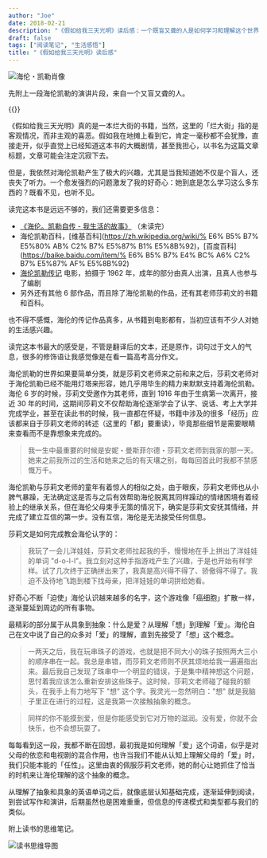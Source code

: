 ```yaml
---
author: "Joe"
date: 2018-02-21
description: "《假如给我三天光明》读后感：一个既盲又聋的人是如何学习和理解这个世界的"
draft: false
tags: ["阅读笔记", "生活感悟"]
title: "《假如给我三天光明》读后感"
---
```


![海伦・凯勒肖像](/images/posts/three-days-to-see-book-review/helen-keller-portrait.webp)

先附上一段海伦凯勒的演讲片段，来自一个又盲又聋的人。

{{<youtube rfr6YO-zLZc>}}

《假如给我三天光明》真的是一本烂大街的书籍，当然，这里的「烂大街」指的是客观情况，而非主观的喜恶。假如我在地摊上看到它，肯定一毫秒都不会犹豫，直接走开，似乎直觉上已经知道这本书的大概剧情，甚至我担心，以书名为这篇文章标题，文章可能会注定沉寂下去。

但是，我依然对海伦凯勒产生了极大的兴趣，尤其是当我知道她不仅是个盲人，还丧失了听力。一个愈发强烈的问题激发了我的好奇心：她到底是怎么学习这么多东西的？既看不见，也听不见。

读完这本书是远远不够的，我们还需要更多信息：

- [《海伦。凯勒自传 - 我生活的故事》](https://book.douban.com/subject/4241108/) （未读完）
- 海伦凯勒百科，[维基百科](https://zh.wikipedia.org/wiki/% E6% B5% B7% E5%80% AB% C2% B7% E5%87% B1% E5%8B%92)，[百度百科](https://baike.baidu.com/item/% E6% B5% B7% E4% BC% A6% C2% B7% E5%87% AF% E5%8B%92)
- [海伦凯勒传记](https://movie.douban.com/subject/1297274/) 电影，拍摄于 1962 年，成年的部分由真人出演，且真人也参与了编剧
- 另外还有其他 6 部作品，而且除了海伦凯勒的作品，还有其老师莎莉文的书籍和百科。

也不得不感慨，海伦的传记作品真多，从书籍到电影都有，当初应该有不少人对她的生活感兴趣。

读完这本书最大的感受是，不管是翻译后的文本，还是原作，词句过于文人的气息，很多的修饰语让我感觉像是在看一篇高考高分作文。

海伦凯勒的世界如果要简单分类，就是莎莉文老师来之前和来之后，莎莉文老师对于海伦凯勒已经不能用灯塔来形容，她几乎用毕生的精力来默默支持着海伦凯勒。海伦 6 岁的时候，莎莉文受邀作为其老师，直到 1916 年由于生病第一次离开，接近 30 年的时间，这期间莎莉文不仅帮助海伦逐渐学会了认字、说话、考上大学并完成学业，甚至在读此书的时候，我一直都在怀疑，书籍中涉及的很多「经历」应该都来自于莎莉文老师的转述（这里的「都」要重读），毕竟那些细节是需要眼睛来查看而不是靠想象来完成的。

> 我一生中最重要的时候是安妮・曼斯菲尔德・莎莉文老师到我家的那一天。她来之前我所过的生活和她来之后的有天壤之别，每每回首此时我都不禁感慨万千。

海伦凯勒与莎莉文老师的童年有着惊人的相似之处，由于眼疾，莎莉文老师也从小脾气暴躁，无法确定这是否与之后有效帮助海伦脱离其同样躁动的情绪困境有着经验上的继承关系，但在海伦父母束手无策的情况下，确实是莎莉文安抚其情绪，并完成了建立互信的第一步。没有互信，海伦是无法接受任何信息。

莎莉文是如何完成教会海伦认字的：

> 我玩了一会儿洋娃娃，莎莉文老师拉起我的手，慢慢地在手上拼出了洋娃娃的单词 "d-o-l-l"。我立刻对这种手指游戏产生了兴趣，于是也开始有样学样。试了几次终于正确拼出来了，我真是高兴得不得了、骄傲得不得了。我迫不及待地飞跑到楼下找母亲，把洋娃娃的单词拼给她看。

好奇心不断「迫使」海伦认识越来越多的名字，这个游戏像「癌细胞」扩散一样，逐渐蔓延到周边的所有事物。

最精彩的部分属于从具象到抽象：什么是爱？从理解「想」到理解「爱」。海伦自己在文中说了自己的众多对「爱」的理解，直到先接受了「想」这个概念。

> 一两天之后，我在玩串珠子的游戏，也就是把不同大小的珠子按照两大三小的顺序串在一起。我总是串错，而莎莉文老师则不厌其烦地给我一遍遍指出来。最后我自己发现了珠串中一个明显的错误，于是集中精神想这个问题，思忖着我应该怎么重新安排这些珠子。这时候，莎莉文老师碰了碰我的额头，在我手上有力地写下 "想" 这个字。我灵光一忽然明白："想" 就是我脑子里正在进行的过程，这是我第一次接触抽象的概念。

> 同样的你不能摸到爱，但是你能感受到它对万物的滋润。没有爱，你就不会快乐，也不会想玩耍了。

每每看到这一段，我都不断在回想，最初我是如何理解「爱」这个词语，似乎是对父母的依恋和电视剧的混合作用，也许当我们不能从认知上理解父母的「爱」时，我们只能本能的「任性」。这里由衷的佩服莎莉文老师，她的耐心让她抓住了恰当的时机来让海伦理解的这个抽象的概念。

从理解了抽象和具象的英语单词之后，就像底层认知基础完成，逐渐延伸到阅读，到尝试写作和演讲，后期虽然也是困难重重，但信息的传递模式和类型都与我们的类似。

附上读书的思维笔记。

![读书思维导图](/images/posts/three-days-to-see-book-review/reading-mind-map.webp)
